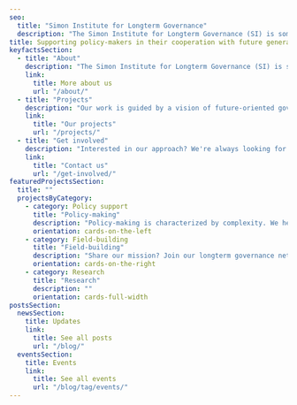 ```yaml
---
seo:
  title: "Simon Institute for Longterm Governance"
  description: "The Simon Institute for Longterm Governance (SI) is somewhere between a research and a training centre. We discreetly support policy networks in mitigating global catastrophic risks with science-based tools."
title: Supporting policy-makers in their cooperation with future generations.
keyfactsSection:
  - title: "About"
    description: "The Simon Institute for Longterm Governance (SI) is somewhere between a research and a training centre. We discreetly support policy networks in mitigating global catastrophic risks with science-based tools."
    link:
      title: More about us
      url: "/about/"
  - title: "Projects"
    description: "Our work is guided by a vision of future-oriented governance, facilitated by advances in research and mindsets. With our community of policy-makers and scientists, we run experiments, build tools and provide training."
    link:
      title: "Our projects"
      url: "/projects/"
  - title: "Get involved"
    description: "Interested in our approach? We're always looking for new ideas, collaborations and support. We are also happy to share our insights and provide input. Get in touch and let's contribute to the future."
    link:
      title: "Contact us"
      url: "/get-involved/"
featuredProjectsSection:
  title: ""
  projectsByCategory:
    - category: Policy support
      title: "Policy-making"
      description: "Policy-making is characterized by complexity. We help you and your network grapple productively with it."
      orientation: cards-on-the-left
    - category: Field-building
      title: "Field-building"
      description: "Share our mission? Join our longterm governance network."
      orientation: cards-on-the-right
    - category: Research
      title: "Research"
      description: ""
      orientation: cards-full-width
postsSection:
  newsSection:
    title: Updates
    link:
      title: See all posts
      url: "/blog/"
  eventsSection:
    title: Events
    link:
      title: See all events
      url: "/blog/tag/events/"
---
```

